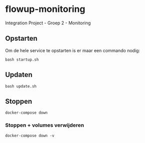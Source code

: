 # flowup-monitoring
Integration Project - Groep 2 - Monitoring

## Opstarten
Om de hele service te opstarten is er maar een commando nodig:
```
bash startup.sh
```
## Updaten
```
bash update.sh
```
## Stoppen
```
docker-compose down
```
### Stoppen + volumes verwijderen
```
docker-compose down -v
```
